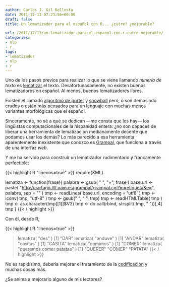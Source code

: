 ```yaml
---
author: Carlos J. Gil Bellosta
date: 2011-12-13 07:23:56+00:00
draft: false
title: Un lematizador para el español con R... ¿cutre? ¿mejorable?

url: /2011/12/13/un-lematizador-para-el-espanol-con-r-cutre-mejorable/
categories:
- nlp
- r
tags:
- lematizador
- nlp
- r
---
```


Uno de los pasos previos para realizar lo que se viene llamando _minería de texto_ es [lematizar](http://es.wikipedia.org/wiki/Lematizaci%C3%B3n) el texto. Desafortunadamente, no existen buenos lematizadores en español. Al menos, buenos lematizadores libres.

Existen el llamado [algoritmo de porter](http://telemat.det.unifi.it/book/2001/wchange/download/stem_porter.html) y [snowball](http://snowball.tartarus.org/) pero, o son demasiado crudos o están más pensados para un lenguaje con muchas menos variantes morfológicas que el español.

Sinceramente, no sé a qué se dedican —me consta que los hay— los lingüistas computacionales de la hispanidad entera: ¿no son capaces de liberar una herramienta de lematización medianamente decente que podamos usar los demás? Lo más parecido a esa herramienta aparentemente inexistente que conozco es [Grampal](http://cartago.lllf.uam.es/grampal/grampal.cgi), que funciona a través de una interfaz _web_.

Y me ha servido para construir un lematizador rudimentario y francamente perfectible:


{{< highlight R "linenos=true" >}}
require(XML)

lematiza <- function(frase){
    palabra <- gsub( " ", "+", frase )
    base.url <- paste(
                "http://cartago.lllf.uam.es/grampal/grampal.cgi?m=etiqueta&e=",
                palabra, sep = "" )
    tmp <- readLines( base.url, encoding = 'utf8' )
    tmp <- iconv( tmp, "utf-8" )
    tmp <- gsub("&nbsp;", " ", tmp)
    tmp <- readHTMLTable( tmp )
    tmp <- as.character(tmp[[1]]$V3)
    tmp <- do.call(rbind, strsplit( tmp, " "))[,4]
    tmp
}
{{< / highlight >}}


Con él, desde R,


{{< highlight R "linenos=true" >}}
> lematiza( "des" )
[1] "DAR"
> lematiza( "anduve" )
[1] "ANDAR"
> lematiza( "casitas" )
[1] "CASITA"
> lematiza( "comimos" )
[1] "COMER"
> lematiza( "queremos comer patatas" )
[1] "QUERER" "COMER"  "PATATA"
{{< / highlight >}}


No es rapidísimo, debería mejorar el tratamiento de la [codificación](http://www.datanalytics.com/blog/2011/09/06/codigos-de-caracteres-unicode-y-utf-8/) y muchas cosas más.

¿Se anima a mejorarlo alguno de mis lectores?




